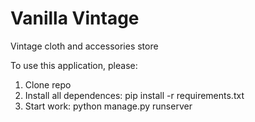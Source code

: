 # Vanilla Vintage
Vintage cloth and accessories store

To use this application, please:
1. Clone repo
2. Install all dependences: pip install -r requirements.txt 
3. Start work: python manage.py runserver
